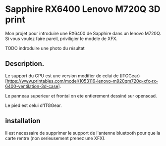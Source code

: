 
# Sapphire RX6400 Lenovo M720Q 3D print

Mon projet pour introduire une RX6400 de Sapphire dans un lenovo M720Q. Si vous voulez faire pareil, priviligier le modele de XFX. 

TODO indroduire une photo du résultat

## Description. 

Le support du GPU est une version modifier de celui de (ITGGear)[https://www.printables.com/model/1053116-lenovo-m920qm720q-xfx-rx-6400-ventilation-3d-case]. 

Le panneau superieur et frontal on ete entierement dessiné sur openscad. 

Le pied est celui d'ITGGear.

## installation

Il est necessaire de supprimer le support de l'antenne bluetooth pour que la carte rentre (non serieusement prenez une XFX).
